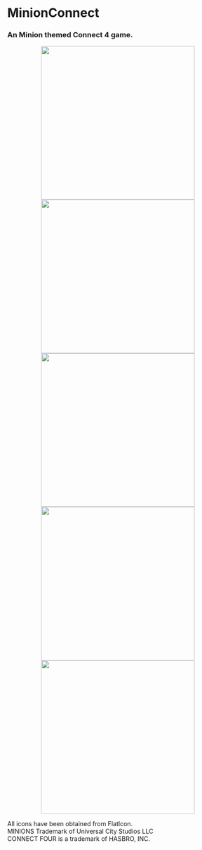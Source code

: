 # MinionConnect
### An Minion themed Connect 4 game.
<p align="center">
  <img src="Screenshots\Screenshot_1661508972.png" width="350" >
  <img src="Screenshots\Screenshot_1661508975.png" width="350" >
  <img src="Screenshots\Screenshot_1661508978.png" width="350" >
  <img src="Screenshots\Screenshot_1661508984.png" width="350" >
  <img src="Screenshots\Screenshot_1661508991.png" width="350" >
</p>

All icons have been obtained from FlatIcon. <br/>
MINIONS Trademark of Universal City Studios LLC <br/>
CONNECT FOUR is a trademark of HASBRO, INC.
